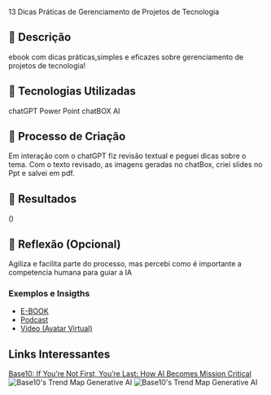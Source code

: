 13 Dicas Práticas de Gerenciamento de Projetos de Tecnologia
## 📒 Descrição
ebook com dicas práticas,simples e eficazes sobre gerenciamento de projetos de tecnologia!
## 🤖 Tecnologias Utilizadas
chatGPT
Power Point
chatBOX AI
## 🧐 Processo de Criação
Em interação com o chatGPT fiz revisão textual e peguei dicas sobre o tema.
Com o texto revisado, as imagens geradas no chatBox,  criei slides no Ppt e salvei em pdf.
## 🚀 Resultados
()
## 💭 Reflexão (Opcional)
Agiliza e facilita parte do processo, mas percebi como é importante a competencia humana para guiar a IA

### Exemplos e Insigths
- [E-BOOK](/exemplos/E-BOOK.md)
- [Podcast](/exemplos/PODCAST.md)
- [Vídeo (Avatar Virtual)](/exemplos/VIDEO.md)
## Links Interessantes
[Base10: If You’re Not First, You’re Last: How AI Becomes Mission Critical](https://base10.vc/post/generative-ai-mission-critical/)
![Base10's Trend Map Generative AI](https://github.com/digitalinnovationone/lab-natty-or-not/assets/730492/f4df26e8-f8f7-4419-8252-c69d73ea930c)
![Base10's Trend Map Generative AI](https://github.com/digitalinnovationone/lab-natty-or-not/assets/730492/f4df26e8-f8f7-4419-8252-c69d73ea930c)
